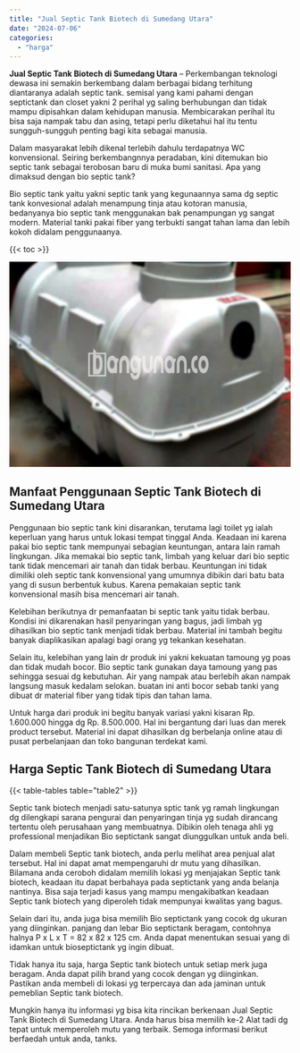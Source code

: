 ```yaml
---
title: "Jual Septic Tank Biotech di Sumedang Utara"
date: "2024-07-06"
categories: 
  - "harga"
---
```


**Jual Septic Tank Biotech di Sumedang Utara** – Perkembangan teknologi dewasa ini semakin berkembang dalam berbagai bidang terhitung diantaranya adalah septic tank. semisal yang kami pahami dengan septictank dan closet yakni 2 perihal yg saling berhubungan dan tidak mampu dipisahkan dalam kehidupan manusia. Membicarakan perihal itu bisa saja nampak tabu dan asing, tetapi perlu diketahui hal itu tentu sungguh-sungguh penting bagi kita sebagai manusia.

Dalam masyarakat lebih dikenal terlebih dahulu terdapatnya WC konvensional. Seiring berkembangnnya peradaban, kini ditemukan bio septic tank sebagai terobosan baru di muka bumi sanitasi. Apa yang dimaksud dengan bio septic tank?

Bio septic tank yaitu yakni septic tank yang kegunaannya sama dg septic tank konvesional adalah menampung tinja atau kotoran manusia, bedanyanya bio septic tank menggunakan bak penampungan yg sangat modern. Material tanki pakai fiber yang terbukti sangat tahan lama dan lebih kokoh didalam penggunaanya.

{{< toc >}}

![Jual Septic Tank Biotech di Sumedang Utara](/images/jual-bio-septictank-21.png)

## Manfaat Penggunaan Septic Tank Biotech di Sumedang Utara

Penggunaan bio septic tank kini disarankan, terutama lagi toilet yg ialah keperluan yang harus untuk lokasi tempat tinggal Anda. Keadaan ini karena pakai bio septic tank mempunyai sebagian keuntungan, antara lain ramah lingkungan. Jika memakai bio septic tank, limbah yang keluar dari bio septic tank tidak mencemari air tanah dan tidak berbau. Keuntungan ini tidak dimiliki oleh septic tank konvensional yang umumnya dibikin dari batu bata yang di susun berbentuk kubus. Karena pemakaian septic tank konvensional masih bisa mencemari air tanah.

Kelebihan berikutnya dr pemanfaatan bi septic tank yaitu tidak berbau. Kondisi ini dikarenakan hasil penyaringan yang bagus, jadi limbah yg dihasilkan bio septic tank menjadi tidak berbau. Material ini tambah begitu banyak diaplikasikan apalagi bagi orang yg tekankan kesehatan.

Selain itu, kelebihan yang lain dr produk ini yakni kekuatan tamoung yg poas dan tidak mudah bocor. Bio septic tank gunakan daya tamoung yang pas sehingga sesuai dg kebutuhan. Air yang nampak atau berlebih akan nampak langsung masuk kedalam selokan. buatan ini anti bocor sebab tanki yang dibuat dr material fiber yang tidak tipis dan tahan lama.

Untuk harga dari produk ini begitu banyak variasi yakni kisaran Rp. 1.600.000 hingga dg Rp. 8.500.000. Hal ini bergantung dari luas dan merek product tersebut. Material ini dapat dihasilkan dg berbelanja online atau di pusat perbelanjaan dan toko bangunan terdekat kami.

## Harga Septic Tank Biotech di Sumedang Utara

{{< table-tables table="table2" >}}

Septic tank biotech menjadi satu-satunya sptic tank yg ramah lingkungan dg dilengkapi sarana pengurai dan penyaringan tinja yg sudah dirancang tertentu oleh perusahaan yang membuatnya. Dibikin oleh tenaga ahli yg professional menjadikan Bio septictank sangat diunggulkan untuk anda beli.

Dalam membeli Septic tank biotech, anda perlu melihat area penjual alat tersebut. Hal ini dapat amat mempengaruhi dr mutu yang dihasilkan. Bilamana anda ceroboh didalam memilih lokasi yg menjajakan Septic tank biotech, keadaan itu dapat berbahaya pada septictank yang anda belanja nantinya. Bisa saja terjadi kasus yang mampu mengakibatkan keadaan Septic tank biotech yang diperoleh tidak mempunyai kwalitas yang bagus.

Selain dari itu, anda juga bisa memilih Bio septictank yang cocok dg ukuran yang diinginkan. panjang dan lebar Bio septictank beragam, contohnya halnya P x L x T = 82 x 82 x 125 cm. Anda dapat menentukan sesuai yang di idamkan untuk bioseptictank yg ingin dibuat.

Tidak hanya itu saja, harga Septic tank biotech untuk setiap merk juga beragam. Anda dapat pilih brand yang cocok dengan yg diinginkan. Pastikan anda membeli di lokasi yg terpercaya dan ada jaminan untuk pemeblian Septic tank biotech.

Mungkin hanya itu informasi yg bisa kita rincikan berkenaan Jual Septic Tank Biotech di Sumedang Utara. Anda harus bisa memilih ke-2 Alat tadi dg tepat untuk memperoleh mutu yang terbaik. Semoga informasi berikut berfaedah untuk anda, tanks.

